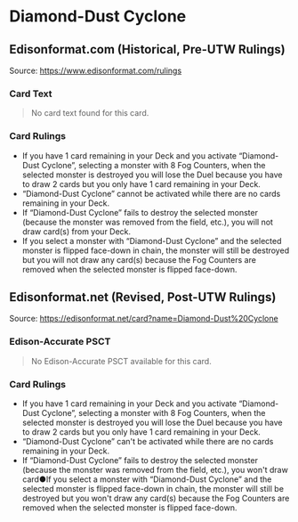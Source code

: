# Diamond-Dust Cyclone

## Edisonformat.com (Historical, Pre-UTW Rulings)

Source: https://www.edisonformat.com/rulings

### Card Text

> No card text found for this card.

### Card Rulings

*   If you have 1 card remaining in your Deck and you activate “Diamond-Dust Cyclone”, selecting a monster with 8 Fog Counters, when the selected monster is destroyed you will lose the Duel because you have to draw 2 cards but you only have 1 card remaining in your Deck.
*   “Diamond-Dust Cyclone” cannot be activated while there are no cards remaining in your Deck.
*   If “Diamond-Dust Cyclone” fails to destroy the selected monster (because the monster was removed from the field, etc.), you will not draw card(s) from your Deck.
*   If you select a monster with “Diamond-Dust Cyclone” and the selected monster is flipped face-down in chain, the monster will still be destroyed but you will not draw any card(s) because the Fog Counters are removed when the selected monster is flipped face-down.

## Edisonformat.net (Revised, Post-UTW Rulings)

Source: https://edisonformat.net/card?name=Diamond-Dust%20Cyclone

### Edison-Accurate PSCT

> No Edison-Accurate PSCT available for this card.

### Card Rulings

*   If you have 1 card remaining in your Deck and you activate “Diamond-Dust Cyclone”, selecting a monster with 8 Fog Counters, when the selected monster is destroyed you will lose the Duel because you have to draw 2 cards but you only have 1 card remaining in your Deck.
*   “Diamond-Dust Cyclone” can't be activated while there are no cards remaining in your Deck.
*   If “Diamond-Dust Cyclone” fails to destroy the selected monster (because the monster was removed from the field, etc.), you won't draw card●If you select a monster with “Diamond-Dust Cyclone” and the selected monster is flipped face-down in chain, the monster will still be destroyed but you won't draw any card(s) because the Fog Counters are removed when the selected monster is flipped face-down.
            